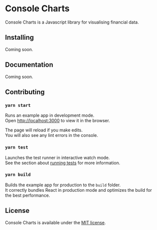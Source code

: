 # Console Charts

Console Charts is a Javascript library for visualising financial data.

## Installing

Coming soon.

## Documentation

Coming soon.

## Contributing

### `yarn start`

Runs an example app in development mode.\
Open [http://localhost:3000](http://localhost:3000) to view it in the browser.

The page will reload if you make edits.\
You will also see any lint errors in the console.

### `yarn test`

Launches the test runner in interactive watch mode.\
See the section about [running tests](https://facebook.github.io/create-react-app/docs/running-tests) for more information.

### `yarn build`

Builds the example app for production to the `build` folder.\
It correctly bundles React in production mode and optimizes the build for the best performance.

## License

Console Charts is available under the [MIT license](https://opensource.org/licenses/MIT).
